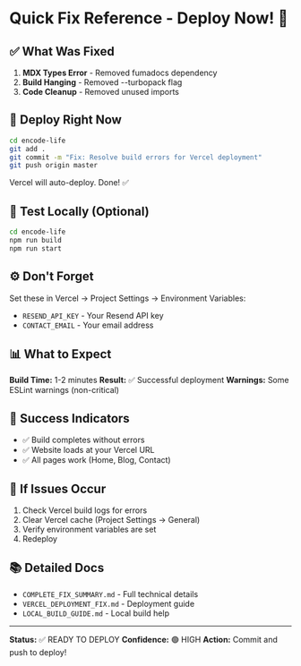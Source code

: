 # Quick Fix Reference - Deploy Now! 🚀

## ✅ What Was Fixed

1. **MDX Types Error** - Removed fumadocs dependency
2. **Build Hanging** - Removed --turbopack flag
3. **Code Cleanup** - Removed unused imports

## 🚀 Deploy Right Now

```bash
cd encode-life
git add .
git commit -m "Fix: Resolve build errors for Vercel deployment"
git push origin master
```

Vercel will auto-deploy. Done! ✅

## 🧪 Test Locally (Optional)

```bash
cd encode-life
npm run build
npm run start
```

## ⚙️ Don't Forget

Set these in Vercel → Project Settings → Environment Variables:
- `RESEND_API_KEY` - Your Resend API key
- `CONTACT_EMAIL` - Your email address

## 📊 What to Expect

**Build Time:** 1-2 minutes
**Result:** ✅ Successful deployment
**Warnings:** Some ESLint warnings (non-critical)

## 🎯 Success Indicators

- ✅ Build completes without errors
- ✅ Website loads at your Vercel URL
- ✅ All pages work (Home, Blog, Contact)

## 🐛 If Issues Occur

1. Check Vercel build logs for errors
2. Clear Vercel cache (Project Settings → General)
3. Verify environment variables are set
4. Redeploy

## 📚 Detailed Docs

- `COMPLETE_FIX_SUMMARY.md` - Full technical details
- `VERCEL_DEPLOYMENT_FIX.md` - Deployment guide
- `LOCAL_BUILD_GUIDE.md` - Local build help

---

**Status:** ✅ READY TO DEPLOY
**Confidence:** 🟢 HIGH
**Action:** Commit and push to deploy!
